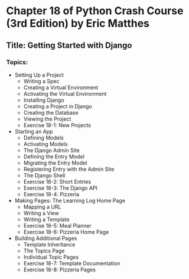 # Chapter 18 of Python Crash Course (3rd Edition) by Eric Matthes

## Title: Getting Started with Django  

### Topics:  
* Setting Up a Project  
  - Writing a Spec  
  - Creating a Virtual Environment  
  - Activating the Virtual Environment  
  - Installing Django  
  - Creating a Project in Django  
  - Creating the Database  
  - Viewing the Project  
  - Exercise 18-1: New Projects  
* Starting an App  
  - Defining Models  
  - Activating Models  
  - The Django Admin Site  
  - Defining the Entry Model  
  - Migrating the Entry Model  
  - Registering Entry with the Admin Site  
  - The Django Shell  
  - Exercise 18-2: Short Entries  
  - Exercise 18-3: The Django API  
  - Exercise 18-4: Pizzeria  
* Making Pages: The Learning Log Home Page  
  - Mapping a URL  
  - Writing a View  
  - Writing a Template  
  - Exercise 18-5: Meal Planner  
  - Exercise 18-6: Pizzeria Home Page  
* Building Additional Pages  
  - Template Inheritance  
  - The Topics Page  
  - Individual Topic Pages  
  - Exercise 18-7: Template Documentation  
  - Exercise 18-8: Pizzeria Pages  